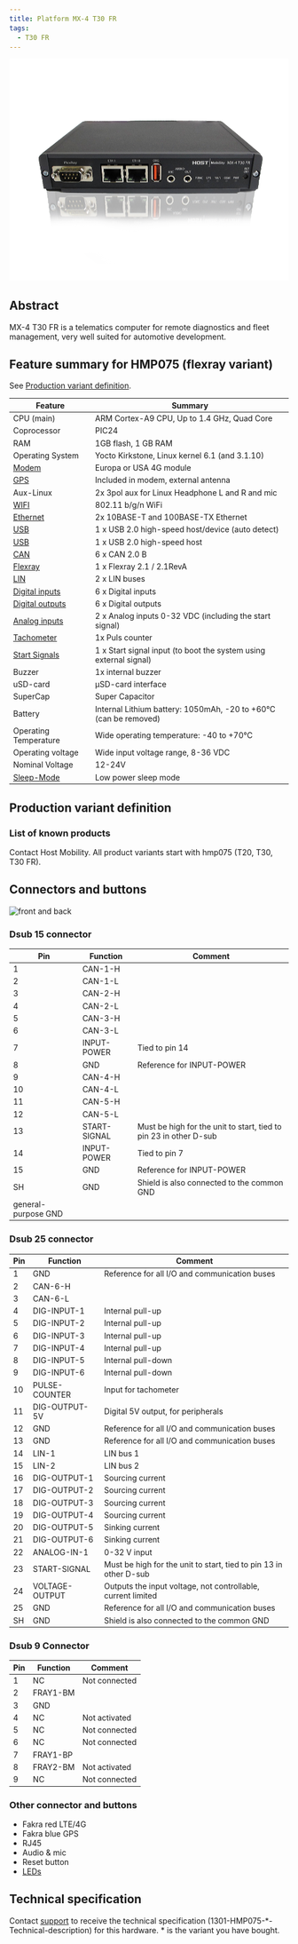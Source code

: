 ```yaml
---
title: Platform MX-4 T30 FR
tags:
  - T30 FR
---
```

![](mx4-t30fr-box.png)
## Abstract

MX-4 T30 FR is a telematics computer for remote diagnostics and fleet management, very well suited for automotive development.

## Feature summary for HMP075 (flexray variant)

See [Production variant definition](#production-variant-definition).

| Feature | Summary |
|---------|---------|
| CPU (main) | ARM Cortex-A9 CPU, Up to 1.4 GHz, Quad Core |
| Coprocessor | PIC24 |
| RAM | 1GB flash, 1 GB RAM |
| Operating System | Yocto Kirkstone, Linux kernel 6.1 (and 3.1.10) |
| [Modem](../interfaces/mx4/modem.md) | Europa or USA 4G module |
| [GPS](../interfaces/mx4/modem.md#gps) | Included in modem, external antenna |
| Aux-Linux | 2x 3pol aux for Linux Headphone L and R and mic |
| [WIFI](../interfaces/mx4/wifi.md) | 802.11 b/g/n WiFi |
| [Ethernet](../interfaces/mx4/ethernet.md) | 2x 10BASE-T and 100BASE-TX Ethernet |
| [USB](../interfaces/mx4/usb.md) | 1 x USB 2.0 high-speed host/device (auto detect) |
| [USB](../interfaces/mx4/usb.md) | 1 x USB 2.0 high-speed host |
| [CAN](../interfaces/mx4/can.md) | 6 x CAN 2.0 B |
| [Flexray](../interfaces/mx4/flexray.md) | 1 x Flexray 2.1 / 2.1RevA |
| [LIN](../interfaces/mx4/lin.md) | 2 x LIN buses |
| [Digital inputs](../interfaces/mx4/digital_io.md) | 6 x Digital inputs |
| [Digital outputs](../interfaces/mx4/digital_io.md) | 6 x Digital outputs |
| [Analog inputs](../interfaces/mx4/analog.md) | 2 x Analog inputs 0-32 VDC (including the start signal) |
| [Tachometer](../interfaces/tachometer.md) | 1x Puls counter |
| [Start Signals](../interfaces/mx4/start_signal.md) | 1 x Start signal input (to boot the system using external signal) |
| Buzzer | 1x internal buzzer |
| uSD-card | µSD-card interface |
| SuperCap | Super Capacitor |
| Battery | Internal Lithium battery: 1050mAh, -20 to +60°C (can be removed) |
| Operating Temperature | Wide operating temperature: -40 to +70°C |
| Operating voltage | Wide input voltage range, 8-36 VDC |
| Nominal Voltage | 12-24V |
| [Sleep-Mode](../system/power_management.md) | Low power sleep mode |



## Production variant definition

### List of known products

Contact Host Mobility. All product variants start with hmp075 (T20, T30, T30 FR).


## Connectors and buttons

![front and back](mx4-t30-connector-image.png)

### Dsub 15 connector

| Pin | Function | Comment |
|-----|----------|---------|
| 1   | CAN-1-H  |         |
| 2   | CAN-1-L  |         |
| 3   | CAN-2-H  |         |
| 4   | CAN-2-L  |         |
| 5   | CAN-3-H  |         |
| 6   | CAN-3-L  |         |
| 7   | INPUT-POWER | Tied to pin 14 |
| 8   | GND      | Reference for INPUT-POWER |
| 9   | CAN-4-H  |         |
| 10  | CAN-4-L  |         |
| 11  | CAN-5-H  |         |
| 12  | CAN-5-L  |         |
| 13  | START-SIGNAL | Must be high for the unit to start, tied to pin 23 in other D-sub |
| 14  | INPUT-POWER | Tied to pin 7 |
| 15  | GND      | Reference for INPUT-POWER |
| SH  | GND      | Shield is also connected to the common GND |
general-purpose GND                   |

### Dsub 25 connector

| Pin | Function | Comment |
|-----|----------|---------|
| 1   | GND      | Reference for all I/O and communication buses |
| 2   | CAN-6-H  |         |
| 3   | CAN-6-L  |         |
| 4   | DIG-INPUT-1 | Internal pull-up |
| 5   | DIG-INPUT-2 | Internal pull-up |
| 6   | DIG-INPUT-3 | Internal pull-up |
| 7   | DIG-INPUT-4 | Internal pull-up |
| 8   | DIG-INPUT-5 | Internal pull-down |
| 9   | DIG-INPUT-6 | Internal pull-down |
| 10  | PULSE-COUNTER | Input for tachometer |
| 11  | DIG-OUTPUT-5V | Digital 5V output, for peripherals |
| 12  | GND      | Reference for all I/O and communication buses |
| 13  | GND      | Reference for all I/O and communication buses |
| 14  | LIN-1    | LIN bus 1 |
| 15  | LIN-2    | LIN bus 2 |
| 16  | DIG-OUTPUT-1 | Sourcing current |
| 17  | DIG-OUTPUT-2 | Sourcing current |
| 18  | DIG-OUTPUT-3 | Sourcing current |
| 19  | DIG-OUTPUT-4 | Sourcing current |
| 20  | DIG-OUTPUT-5 | Sinking current |
| 21  | DIG-OUTPUT-6 | Sinking current |
| 22  | ANALOG-IN-1 | 0-32 V input |
| 23  | START-SIGNAL | Must be high for the unit to start, tied to pin 13 in other D-sub |
| 24  | VOLTAGE-OUTPUT | Outputs the input voltage, not controllable, current limited |
| 25  | GND      | Reference for all I/O and communication buses |
| SH  | GND      | Shield is also connected to the common GND |

### Dsub 9 Connector

| Pin | Function | Comment |
|-----|----------|---------|
| 1   | NC       | Not connected |
| 2   | FRAY1-BM |         |
| 3   | GND      |         |
| 4   | NC       | Not activated |
| 5   | NC       | Not connected |
| 6   | NC       | Not connected |
| 7   | FRAY1-BP |         |
| 8   | FRAY2-BM | Not activated |
| 9   | NC       | Not connected |


### Other connector and buttons

- Fakra red LTE/4G
- Fakra blue GPS
- RJ45
- Audio & mic
- Reset button
- [LEDs](../interfaces/mx4/leds.md)


## Technical specification

Contact [support](../support.md) to receive the technical specification (1301-HMP075-*-Technical-description) for this hardware. * is the variant you have bought.